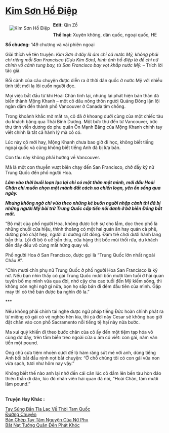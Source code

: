 <a href="https://utruyen.com/truyen/kim-son-ho-diep/18797/" title="Kim Sơn Hồ Điệp"><h1>Kim Sơn Hồ Điệp</h1></a><div style="display:table"><img align="right" style="float: left; padding: 10px;" src="https://utruyen.com/images/story/200x260/kim-son-ho-diep.jpg" alt="Kim Sơn Hồ Điệp"><b>Edit</b>: Qin Zồ<p></p><b>Thể loại:</b> Xuyên không, dân quốc, ngoại quốc, HE<p></p><b>Số chương:</b> 149 chương và vài phiên ngoại<p></p>Giải thích về tên truyện: <em>Kim Sơn ở đây là ám chỉ cả nước Mỹ, không phải chỉ riêng mỗi San Francisco (Cựu Kim Sơn), hình ảnh hồ điệp là để chỉ nữ chính vỗ cánh tung bay, từ San Francisco bay vọt khắp nước Mỹ. </em>– Trích lời tác giả.<p></p>Bối cảnh của câu chuyện được diễn ra ở thời dân quốc ở nước Mỹ với nhiều tình tiết mới lạ lôi cuốn người đọc.<p></p>Mọi việc bắt đầu từ khi Hoài Chân tỉnh lại, nhưng lại phát hiện bản thân đã biến thành Mộng Khanh – một cô dâu nông thôn người Quảng Đông lặn lội ngàn dặm đến thành phố Vancouver ở Canada tìm chồng.<p></p>Trong khoảnh khắc mở mắt ra, cô đã ở khoang dưới cùng của một chiếc tàu du khách băng qua Thái Bình Dương. Một bức thư đến từ Vancouver, bức thư tình viễn dương do phu quân Ôn Mạnh Băng của Mộng Khanh chính tay viết chính là tất cả hành lý mà cô có.<p></p>Lúc này cô mới hay, Mộng Khanh chưa bao giờ đi học, không biết tiếng ngoại quốc và cũng không biết tiếng Anh đã bị lừa bán.<p></p>Con tàu này không phải hướng về Vancouver.<p></p>Mà là một con thuyền vượt biên chạy đến San Francisco, chở đầy kỹ nữ Trung Quốc đến phố người Hoa.<p></p>***<p></p>Lâm vào thời buổi loạn lạc lại chỉ có một thân một mình, mới đầu Hoài Chân chỉ muốn chọn một mảnh đất cách xa chiến loạn, yên ổn sống qua ngày.<p></p>Nhưng không ngờ chỉ vừa theo những kẻ buôn người nhập cảnh thì đã bị những người Mỹ bài trừ Trung Quốc cấp tiến nổi danh ở bờ biển Đông bắt mất.<p></p>***<p></p>“Bộ mặt của phố người Hoa, không được lịch sự cho lắm, dọc theo phố là những chuỗi cửa hiệu, thỉnh thoảng có một hai quán ăn hay quán cà phê, đường phố chật hẹp, người đi đường rất đông. Đám trẻ chơi dưới hành lang bẩn thỉu. Lối đi bộ ô uế bẩn thịu, cửa hàng thịt bốc mùi thối rữa, du khách đến đây đều vô cùng mất hứng quay về.<p></p>Phố người Hoa ở San Francisco, được gọi là “Trung Quốc lớn nhất ngoài Châu Á”.<p></p>“Chín mươi chín phụ nữ Trung Quốc ở phố người Hoa San Francisco là kỹ nữ. Nếu bạn nhìn thấy cô gái Trung Quốc mười bốn mười lăm tuổi ở hải quan tuyên bố mẹ mình vừa qua đời, nhờ cậy cha cao tuổi đến Mỹ kiếm sống, thì không còn nghi ngờ gì nữa, bọn họ sắp bán đi đêm đầu tiên của mình. Gặp may thì có thể bán được ba nghìn đô la.”<p></p>***<p></p>Nếu không phải chính tai nghe được ngữ pháp tiếng Đức hoàn chỉnh phát ra từ miệng cô gái có vẻ nghèo hèn kia, thì cả đời này Cesar sẽ không bao giờ đặt chân vào con phố Sacramento nổi tiếng tệ hại này nửa bước.<p></p>Ma xui quỷ khiến đi theo bước chân của cô ấy đến một tiệm tạp hóa vô cùng dơ dáy, trên tấm biển treo ngoài cửa u ám có viết: con gái, năm văn tiền một pound.<p></p>Ông chủ cửa tiệm nhoẻn cười để lộ hàm răng sứt mẻ với anh, dùng tiếng Anh bồi bắt đầu nịnh nọt bắt chuyện: “Ở chỗ chúng tôi có con gái vừa non vừa sạch, tươi như hôm nay vậy.”<p></p>Không biết thế nào anh lại nhớ đến cái cân lúc cô dẫm lên bến tàu hòn đảo thiên thần di dân, lúc đó nhân viên hải quan đã nói, “Hoài Chân, tám mươi lăm pound.”</div><p><br><b>Truyện Hay Khác :</b></p><a href="https://utruyen.com/truyen/tay-sung-ban-tia-lac-ve-thoi-tam-quoc/17816/" alt="Tay Súng Bắn Tỉa Lạc Về Thời Tam Quốc">Tay Súng Bắn Tỉa Lạc Về Thời Tam Quốc</a><br/><a href="https://github.com/quanluxury/ngontinhhot/tree/master/truyenhay/20867/" alt="Đường Chuyên">Đường Chuyên</a><br/><a href="https://truyenngontinhay.wordpress.com/2019/10/03/ban-chep-tay-tam-nguyen-cua-nu-phu/" alt="Bản Chép Tay Tâm Nguyện Của Nữ Phụ">Bản Chép Tay Tâm Nguyện Của Nữ Phụ</a><br/><a href="https://github.com/quanluxury/ngontinhhot/tree/master/truyenhay/19239/" alt="Bắt Nạt Tướng Quân Đến Phát Khóc">Bắt Nạt Tướng Quân Đến Phát Khóc</a><br/>